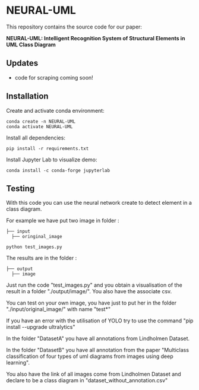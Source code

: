 # NEURAL-UML
This repository contains the source code for our paper:

**NEURAL-UML: Intelligent Recognition System of Structural Elements in UML Class Diagram**

## **Updates**
- code for scraping coming soon!

## **Installation**
Create and activate conda environment:
```
conda create -n NEURAL-UML
conda activate NEURAL-UML
```

Install all dependencies:
```
pip install -r requirements.txt
```

Install Jupyter Lab to visualize demo:
```
conda install -c conda-forge jupyterlab
```

## Testing

With this code you can use the neural network create to detect element in a class diagram.

For example we have put two image in folder : 
```
├── input
  ├── oringinal_image
```
```
python test_images.py
```

The results are in the folder :

```
├── output
  ├── image
```


Just run the code "test_images.py" and you obtain a visualisation of the result in a folder "./output/image/". You also have the associate csv.

You can test on your own image, you have just to put her in the folder "./input/original_image/" with name "test*"

If you have an error with the utilisation of YOLO try to use the command "pip install --upgrade ultralytics"

In the folder "DatasetA" you have all annotations from Lindholmen Dataset.

In the folder "DatasetB" you have all annotation from the paper "Multiclass classification of four types of uml diagrams from images using deep learning".

You also have the link of all images come from Lindholmen Dataset and declare to be a class diagram in "dataset_without_annotation.csv"
